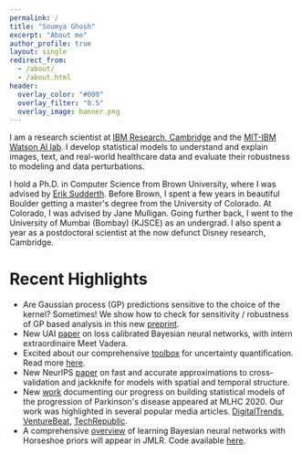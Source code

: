 ```yaml
---
permalink: /
title: "Soumya Ghosh"
excerpt: "About me"
author_profile: true
layout: single
redirect_from:
  - /about/
  - /about.html
header:
  overlay_color: "#000"
  overlay_filter: "0.5"
  overlay_image: banner.png
---
```


I am a research scientist at [IBM Research, Cambridge](http://www.research.ibm.com/labs/cambridge/) and the [MIT-IBM Watson AI lab](http://mitibmwatsonailab.mit.edu). I develop statistical models to understand and explain images, text, and real-world healthcare data and evaluate their robustness to modeling and data perturbations.

I hold a Ph.D. in Computer Science from Brown University, where I was advised by [Erik Sudderth](https://www.ics.uci.edu/~sudderth). Before Brown, I spent a few years in beautiful Boulder getting a master's degree from the University of Colorado. At Colorado, I was advised by Jane Mulligan. Going further back, I went to the University of Mumbai (Bombay) (KJSCE) as an undergrad. I also spent a year as a postdoctoral scientist at the now defunct Disney research, Cambridge.

# Recent Highlights
 - Are Gaussian process (GP) predictions sensitive to the choice of the kernel? Sometimes! We show how to check for sensitivity / robustness of GP based analysis in this new [preprint](https://arxiv.org/abs/2106.06510).
 - New UAI [paper](https://arxiv.org/abs/2106.06997) on loss calibrated Bayesian neural networks, with intern extraordinaire Meet Vadera.
 - Excited about our comprehensive [toolbox](https://github.com/IBM/UQ360) for uncertainty quantification. Read more [here](https://arxiv.org/abs/2106.01410).
 - New NeurIPS [paper](https://arxiv.org/pdf/2006.12669.pdf) on fast and accurate approximations to cross-validation and jackknife for models with spatial and temporal structure.
 - New [work](https://www.medrxiv.org/content/10.1101/2020.07.17.20153510v1) documenting our progress on building statistical models of the progression of Parkinson's disease appeared at MLHC 2020. Our work was highlighted in several popular media articles. [DigitalTrends](https://www.digitaltrends.com/news/ibm-michael-j-fox-parkinsons/), [VentureBeat](https://venturebeat.com/2020/08/06/ibm-details-research-on-ai-to-measure-parkinsons-disease-progression/), [TechRepublic](https://www.techrepublic.com/article/ai-and-machine-learning-facilitate-pioneering-research-on-parkinsons/).
 - A comprehensive [overview](http://jmlr.org/papers/v20/19-236.html) of learning Bayesian neural networks with Horseshoe priors will appear in JMLR. Code available [here](https://github.com/IBM/UQ360/tree/main/uq360/models/bayesian_neural_networks).

